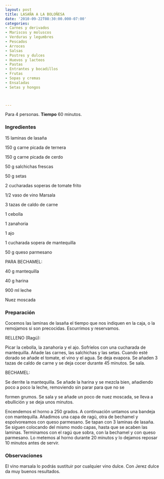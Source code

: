 ```yaml
---
layout: post
title: LASAÑA A LA BOLOÑESA
date: '2010-09-22T08:30:00.000-07:00'
categories:
- Carnes y derivados
- Mariscos y moluscos
- Verduras y legumbres
- Pescados
- Arroces
- Salsas
- Postres y dulces
- Huevos y lacteos
- Pastas
- Entrantes y bocadillos
- Frutas
- Sopas y cremas
- Ensaladas
- Setas y hongos
 


---
```


Para 4 personas.
<b>Tiempo</b> 60 minutos.

<h3>Ingredientes</h3>

15 laminas de lasaña

150 g carne picada de ternera

150 g carne picada de cerdo

50 g salchichas frescas

50 g setas

2 cucharadas soperas de tomate frito

1/2 vaso de vino Marsala

3 tazas de caldo de carne

1 cebolla

1 zanahoria

1 ajo

1 cucharada sopera de mantequilla

50 g queso parmesano

PARA BECHAMEL:

40 g mantequilla

40 g harina

900 ml leche

Nuez moscada

<h3>Preparación</h3>

Cocemos las laminas de lasaña el tiempo que nos indiquen en la caja, o la remojamos si son precocidas. Escurrimos y reservamos.

RELLENO (Ragú):

Picar la cebolla, la zanahoria y el ajo. Sofríelos con una cucharada de mantequilla. Añade las carnes, las salchichas y las setas. Cuando esté dorado se añade el tomate, el vino y el agua. Se deja evapora. Se añaden 3 tazas de caldo de carne y se deja cocer durante 45 minutos. Se sala.

BECHAMEL:

Se derrite la mantequilla. Se añade la harina y se mezcla bien, añadiendo poco a poco la leche, removiendo sin parar para que no se

formen grumos. Se sala y se añade un poco de nuez moscada, se lleva a ebullición y se deja unos minutos.

Encendemos el horno a 250 grados. A continuación untamos una bandeja con mantequilla. Añadimos una capa de ragú, otra de bechamel y espolvoreamos con queso parmesano. Se tapan con 3 laminas de lasaña. Se siguen colocando del mismo modo capas, hasta que se acaben las laminas. Terminamos con el ragú que sobra, con la bechamel y con queso parmesano. Lo metemos al horno durante 20 minutos y lo dejamos reposar 10 minutos antes de servir.

<h3>Observaciones</h3>

El vino marsala lo podrás sustituir por cualquier vino dulce. Con Jerez dulce da muy buenos resultados.

